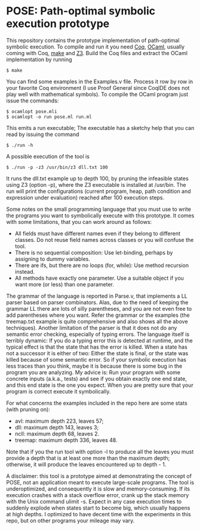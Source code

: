 # POSE: Path-optimal symbolic execution prototype

This repository contains the prototype implementation of path-optimal symbolic execution. To compile and run it you need [Coq](https://coq.inria.fr/), [OCaml](https://ocaml.org/), usually coming with Coq, [make](https://www.gnu.org/software/make/) and [Z3](https://github.com/Z3Prover/z3). Build the Coq files and extract the OCaml implementation by running

    $ make

You can find some examples in the Examples.v file. Process it row by row in your favorite Coq environment (I use Proof General since CoqIDE does not play well with mathematical symbols). To compile the OCaml program just issue the commands:

    $ ocamlopt pose.mli
    $ ocamlopt -o run pose.ml run.ml

This emits a run executable; The executable has a sketchy help that you can read by issuing the command

    $ ./run -h

A possible execution of the tool is

    $ ./run -p -z3 /usr/bin/z3 dll.txt 100

It runs the dll.txt example up to depth 100, by pruning the infeasible states using Z3 (option -p), where the Z3 executable is installed at /usr/bin. The run will print the configurations (current program, heap, path condition and expression under evaluation) reached after 100 execution steps.

Some notes on the small programming language that you must use to write the programs you want to symbolically execute with this prototype. It comes with some limitations, that you can work around as follows:

* All fields must have different names even if they belong to different classes. Do not reuse field names across classes or you will confuse the tool.
* There is no sequential composition: Use let-binding, perhaps by assigning to dummy variables.
* There are ifs, but there are no loops (for, while): Use method recursion instead.
* All methods have exactly one parameter. Use a suitable object if you want more (or less) than one parameter.

The grammar of the language is reported in Parse.v, that implements a LL parser based on parser combinators. Alas, due to the need of keeping the grammar LL there are lots of silly parentheses, and you are not even free to add parentheses where you want. Refer the grammar or the examples (the treemap.txt example is quite comprehensive and also shows all the above techniques). Another limitation of the parser is that it does not do any semantic error checking, especially of typing errors. The language itself is terribly dynamic: If you do a typing error this is detected at runtime, and the typical effect is that the state that has the error is killed. When a state has not a successor it is either of two: Either the state is final, or the state was killed because of some semantic error. So if your symbolic execution has less traces than you think, maybe it is because there is some bug in the program you are analyzing. My advice is: Run your program with some concrete inputs (a.k.a., tests) and see if you obtain exactly one end state, and this end state is the one you expect. When you are pretty sure that your program is correct execute it symbolically.

For what concerns the examples included in the repo here are some stats (with pruning on):

* avl: maximum depth 223, leaves 57;
* dll: maximum depth 143, leaves 3;
* ncll: maximum depth 68, leaves 2.
* treemap: maximum depth 336, leaves 48.

Note that if you the run tool with option -l to produce all the leaves you must provide a depth that is at least one more than the maximum depth; otherwise, it will produce the leaves encountered up to depth - 1.

A disclaimer: this tool is a prototype aimed at demonstrating the concept of POSE, not an application meant to execute large-scale programs. The tool is underoptimized, and consequently it is slow and memory-consuming. If its execution crashes with a stack overflow error, crank up the stack memory with the Unix command ulimit -s. Expect in any case execution times to suddenly explode when states start to become big, which usually happens at high depths. I optimized to have decent time with the experiments in this repo, but on other programs your mileage may vary.


